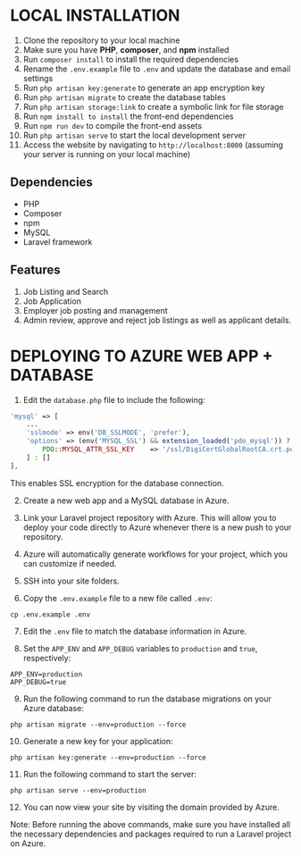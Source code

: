 # LOCAL INSTALLATION

1. Clone the repository to your local machine
2. Make sure you have <b>PHP</b>, <b>composer</b>, and <b>npm</b> installed
3. Run `composer install` to install the required dependencies
4. Rename the `.env.example` file to `.env` and update the database and email settings
5. Run `php artisan key:generate` to generate an app encryption key
6. Run `php artisan migrate` to create the database tables
7. Run `php artisan storage:link` to create a symbolic link for file storage
8. Run `npm install to install` the front-end dependencies
9. Run `npm run dev` to compile the front-end assets
10. Run `php artisan serve` to start the local development server
11. Access the website by navigating to `http://localhost:8000` (assuming your server is running on your local machine)

## Dependencies
+ PHP
+ Composer
+ npm
+ MySQL
+ Laravel framework

## Features
1. Job Listing and Search
2. Job Application
3. Employer job posting and management
4. Admin review, approve and reject job listings as well as applicant details.

# DEPLOYING TO AZURE WEB APP + DATABASE
1. Edit the `database.php` file to include the following:
```php
'mysql' => [
    ...
    'sslmode' => env('DB_SSLMODE', 'prefer'),
    'options' => (env('MYSQL_SSL') && extension_loaded('pdo_mysql')) ? [
        PDO::MYSQL_ATTR_SSL_KEY    => '/ssl/DigiCertGlobalRootCA.crt.pem',
    ] : []
],
```
This enables SSL encryption for the database connection.

2. Create a new web app and a MySQL database in Azure.

3. Link your Laravel project repository with Azure. This will allow you to deploy your code directly to Azure whenever there is a new push to your repository.

4. Azure will automatically generate workflows for your project, which you can customize if needed.

5. SSH into your site folders.

6. Copy the `.env.example` file to a new file called `.env`:
```
cp .env.example .env
```

7. Edit the `.env` file to match the database information in Azure.

8. Set the `APP_ENV` and `APP_DEBUG` variables to `production` and `true`, respectively:
```
APP_ENV=production
APP_DEBUG=true
```

9. Run the following command to run the database migrations on your Azure database:
```
php artisan migrate --env=production --force
```

10. Generate a new key for your application:
```
php artisan key:generate --env=production --force
```

11. Run the following command to start the server:
```
php artisan serve --env=production
```

12. You can now view your site by visiting the domain provided by Azure.

Note: Before running the above commands, make sure you have installed all the necessary dependencies and packages required to run a Laravel project on Azure.
    
  
